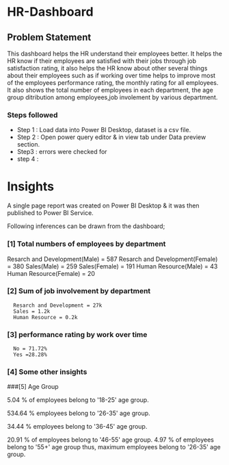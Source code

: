 
# HR-Dashboard

## Problem Statement
This dashboard helps the HR understand their employees better. It helps the HR know if their employees are satisfied with their jobs through job satisfaction rating, it also helps the HR know about other several things about their employees such as if working over time helps to improve most of the employees performance rating, the monthly rating for all employees.
It also shows the total number of employees in each department, the age group ditribution among employees,job involement by various department.


### Steps followed 

- Step 1 : Load data into Power BI Desktop, dataset is a csv file.
- Step 2 : Open power query editor & in view tab under Data preview section.
- Step3 :  errors were checked for
- step 4 : 

# Insights

A single page report was created on Power BI Desktop & it was then published to Power BI Service.

Following inferences can be drawn from the dashboard;

### [1] Total numbers of employees by department

   Resarch and Development(Male) = 587
   Resarch and Development(Female) = 380
   Sales(Male) = 259
   Sales(Female) = 191
   Human Resource(Male) = 43
   Human Resource(Female) = 20 
  
  ### [2] Sum of job involvement  by department
      Resarch and Development = 27k
      Sales = 1.2k
      Human Resource = 0.2k
    
  ### [3] performance rating by work over time
      No = 71.72%
      Yes =28.28% 

 ### [4] Some other insights

 
 ###[5] Age Group
 
   5.04 % of employees belong to '18-25' age group.
 
   534.64 % employees belong to '26-35' age group.
 
   34.44 % employees belong to '36-45' age group.
 
   20.91 % of employees belong to '46-55' age group.
   4.97 %  of employees belong to '55+' age group
         thus, maximum employees belong to '26-35' age group.
         
